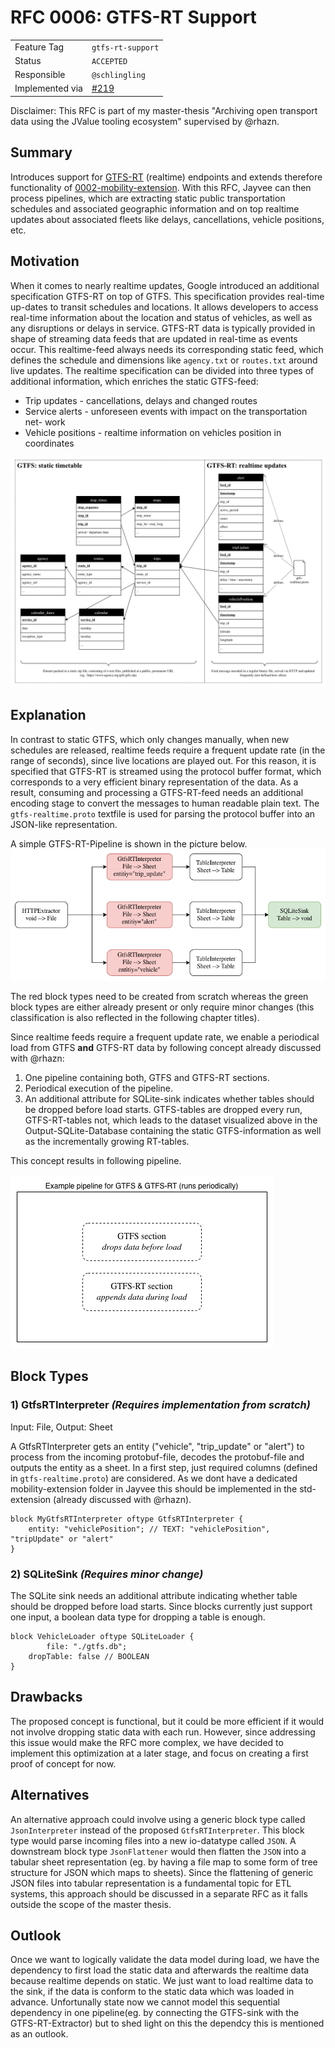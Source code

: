 <!--
SPDX-FileCopyrightText: 2023 Friedrich-Alexander-Universitat Erlangen-Nurnberg

SPDX-License-Identifier: AGPL-3.0-only
-->

# RFC 0006: GTFS-RT Support

| | |
|---|---|
| Feature Tag | `gtfs-rt-support` | 
| Status | `ACCEPTED` | <!-- Possible values: DRAFT, DISCUSSION, ACCEPTED, REJECTED -->
| Responsible | `@schlingling` |
| Implemented via | [#219](https://github.com/jvalue/jayvee/issues/219) |
<!-- 
  Status Overview:
  - DRAFT: The RFC is not ready for a review and currently under change. Feel free to already ask for feedback on the structure and contents at this stage.
  - DISCUSSION: The RFC is open for discussion. Usually, we open a PR to trigger discussions.
  - ACCEPTED: The RFC was accepted. Create issues to prepare implementation of the RFC.
  - REJECTED: The RFC was rejected. If another revision emerges, switch to status DRAFT.
-->
Disclaimer: This RFC is part of my master-thesis "Archiving open transport data using the JValue tooling ecosystem" supervised by @rhazn.
## Summary
Introduces support for [GTFS-RT](https://developers.google.com/transit/gtfs-realtime) (realtime) endpoints and extends therefore functionality of [0002-mobility-extension](https://github.com/jvalue/jayvee/tree/main/rfc/0002-mobility-extension). With this RFC, Jayvee can then process pipelines, which are extracting static public transportation schedules and associated geographic information and on top  realtime updates about associated fleets like delays, cancellations, vehicle positions, etc.

## Motivation
When it comes to nearly realtime updates, Google introduced an additional specification GTFS-RT on top of GTFS. This specification provides real-time up-dates to transit schedules and locations. It allows developers to access real-time
information about the location and status of vehicles, as well as any disruptions
or delays in service. GTFS-RT data is typically provided in
shape of streaming data feeds that are updated in real-time as events occur.
This realtime-feed always needs its corresponding static feed, which defines the
schedule and dimensions like `agency.txt` or `routes.txt` around live updates. The realtime specification can be divided into three types
of additional information, which enriches the static GTFS-feed:
* Trip updates - cancellations, delays and changed routes
* Service alerts - unforeseen events with impact on the transportation net-
work
* Vehicle positions - realtime information on vehicles position in coordinates

![Visualization of a GTFS file collection including GTFS-RT](./visualization-gtfs-file-collection-including-gtfs-rt.png)

## Explanation
In contrast to static GTFS, which only changes manually, when new schedules are
released, realtime feeds require a frequent update rate (in the range of seconds),
since live locations are played out. For this reason, it is specified that GTFS-RT is
streamed using the protocol buffer format, which corresponds to a very efficient
binary representation of the data. As a result, consuming
and processing a GTFS-RT-feed needs an additional encoding stage to convert
the messages to human readable plain text. The `gtfs-realtime.proto` textfile is used for parsing the protocol buffer into an JSON-like representation.

A simple GTFS-RT-Pipeline is shown in the picture below.
![Simple GTFS-RT pipeline](simple-gtfs-rt-pipeline.png) 

The red block types need to be created from scratch whereas the green block types are either already present or only require minor changes (this classification is also reflected in the following chapter titles).

Since realtime feeds require a frequent update rate, we enable a periodical load from GTFS **and** GTFS-RT data by following concept already discussed with @rhazn:

1. One pipeline containing both, GTFS and GTFS-RT sections.
2. Periodical execution of the pipeline.
3. An additional attribute for SQLite-sink indicates whether tables should be dropped before load starts. GTFS-tables are dropped every run, GTFS-RT-tables not, which leads to the dataset visualized above in the Output-SQLite-Database containing the static GTFS-information as well as  the incrementally growing RT-tables.

This concept results in following pipeline.

![Example pipeline for GTFS and GTFS-RT](./gtfs-and-gtfs-rt-pipeline.png)

## Block Types
### 1) GtfsRTInterpreter *(Requires implementation from scratch)*
Input: File, Output: Sheet

A GtfsRTInterpreter gets an entity ("vehicle", "trip_update" or "alert") to process from the incoming protobuf-file, decodes the protobuf-file and outputs the entity as a sheet. In a first step, just required columns (defined in `gtfs-realtime.proto`) are considered. As we dont have a dedicated mobility-extension folder in Jayvee this should be implemented in the std-extension (already discussed with @rhazn).
```
block MyGtfsRTInterpreter oftype GtfsRTInterpreter {
    entity: "vehiclePosition"; // TEXT: "vehiclePosition", "tripUpdate" or "alert"
}
```
### 2) SQLiteSink *(Requires minor change)*
The SQLite sink needs an additional attribute indicating whether table should be dropped before load starts. Since blocks currently just support one input, a boolean data type for dropping a table is enough.
```
block VehicleLoader oftype SQLiteLoader {
		file: "./gtfs.db";
    dropTable: false // BOOLEAN
}
```
## Drawbacks
The proposed concept is functional, but it could be more efficient if it would not involve dropping static data with each run. However, since addressing this issue would make the RFC more complex, we have decided to implement this optimization at a later stage, and focus on creating a first proof of concept for now.

## Alternatives
An alternative approach could involve using a generic block type called `JsonInterpreter` instead of the proposed `GtfsRTInterpreter`. This block type would parse incoming files into a new io-datatype called `JSON`. A downstream block type `JsonFlattener` would then flatten the `JSON`  into a tabular sheet representation (eg. by having a file map to some form of tree structure for JSON which maps to sheets). Since the flattening of generic JSON files into tabular representation is a fundamental topic for ETL systems, this approach should be discussed in a separate RFC as it falls outside the scope of the master thesis.

## Outlook
Once we want to logically validate the data model during load, we have the dependency to first load the static data and afterwards the realtime data because realtime depends on static. We just want to load realtime data to the sink, if the data is conform to the static data which was loaded in advance. Unfortunally state now we cannot model this sequential dependency in one pipeline(eg. by connecting the GTFS-sink with the GTFS-RT-Extractor) but to shed light on this the dependcy this is mentioned as an outlook.

